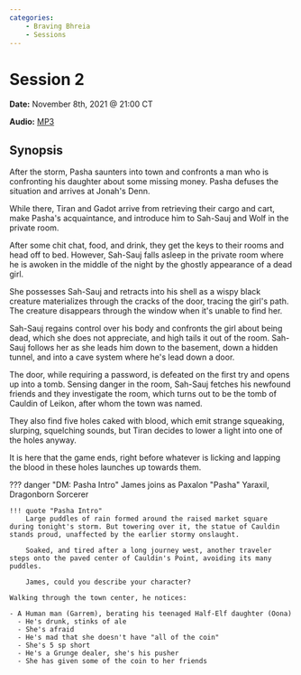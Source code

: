 ```yaml
---
categories:
    - Braving Bhreia
    - Sessions
---
```

# Session 2

**Date:** November 8th, 2021 @ 21:00 CT

**Audio:** [MP3](https://drive.google.com/file/d/1Ewe-nJ76LdjS_pC-H4gViffcbwZhA3nN/view?usp=sharing)

## Synopsis

After the storm, Pasha saunters into town and confronts a man who is confronting his daughter about some missing money. Pasha defuses the situation and arrives at Jonah's Denn.

While there, Tiran and Gadot arrive from retrieving their cargo and cart, make Pasha's acquaintance, and introduce him to Sah-Sauj and Wolf in the private room.

After some chit chat, food, and drink, they get the keys to their rooms and head off to bed. However, Sah-Sauj falls asleep in the private room where he is awoken in the middle of the night by the ghostly appearance of a dead girl.

She possesses Sah-Sauj and retracts into his shell as a wispy black creature materializes through the cracks of the door, tracing the girl's path. The creature disappears through the window when it's unable to find her.

Sah-Sauj regains control over his body and confronts the girl about being dead, which she does not appreciate, and high tails it out of the room. Sah-Sauj follows her as she leads him down to the basement, down a hidden tunnel, and into a cave system where he's lead down a door.

The door, while requiring a password, is defeated on the first try and opens up into a tomb. Sensing danger in the room, Sah-Sauj fetches his newfound friends and they investigate the room, which turns out to be the tomb of Cauldin of Leikon, after whom the town was named.

They also find five holes caked with blood, which emit strange squeaking, slurping, squelching sounds, but Tiran decides to lower a light into one of the holes anyway.

It is here that the game ends, right before whatever is licking and lapping the blood in these holes launches up towards them.

??? danger "DM: Pasha Intro"
    James joins as Paxalon "Pasha" Yaraxil, Dragonborn Sorcerer

    !!! quote "Pasha Intro"
        Large puddles of rain formed around the raised market square during tonight's storm. But towering over it, the statue of Cauldin stands proud, unaffected by the earlier stormy onslaught.

        Soaked, and tired after a long journey west, another traveler steps onto the paved center of Cauldin's Point, avoiding its many puddles.

        James, could you describe your character?

    Walking through the town center, he notices:

    - A Human man (Garrem), berating his teenaged Half-Elf daughter (Oona)
      - He's drunk, stinks of ale
      - She's afraid
      - He's mad that she doesn't have "all of the coin"
      - She's 5 sp short
      - He's a Grunge dealer, she's his pusher
      - She has given some of the coin to her friends
